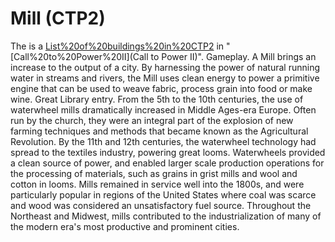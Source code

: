 # Mill (CTP2)

The is a [List%20of%20buildings%20in%20CTP2](building) in "[Call%20to%20Power%20II](Call to Power II)".
Gameplay.
A Mill brings an increase to the output of a city. By harnessing the power of natural running water in streams and rivers, the Mill uses clean energy to power a primitive engine that can be used to weave fabric, process grain into food or make wine.
Great Library entry.
From the 5th to the 10th centuries, the use of waterwheel mills dramatically increased in Middle Ages-era Europe. Often run by the church, they were an integral part of the explosion of new farming techniques and methods that became known as the Agricultural Revolution. By the 11th and 12th centuries, the waterwheel technology had spread to the textiles industry, powering great looms. Waterwheels provided a clean source of power, and enabled larger scale production operations for the processing of materials, such as grains in grist mills and wool and cotton in looms. Mills remained in service well into the 1800s, and were particularly popular in regions of the United States where coal was scarce and wood was considered an unsatisfactory fuel source. Throughout the Northeast and Midwest, mills contributed to the industrialization of many of the modern era's most productive and prominent cities.